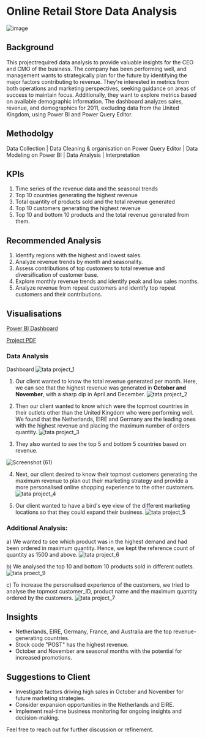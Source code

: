 # Online Retail Store Data Analysis

![image](https://github.com/HafshaWahab/Online-Retail-Store-Data-Analysis/assets/152807534/2722eda9-54f2-41e3-ada8-c828d3412d90)

## Background
This projectrequired data analysis to provide valuable insights for the CEO and CMO of the business. The company has been performing well, and management wants to strategically plan for the future by identifying the major factors contributing to revenue. They're interested in metrics from both operations and marketing perspectives, seeking guidance on areas of success to maintain focus. Additionally, they want to explore metrics based on available demographic information. The dashboard analyzes sales, revenue, and demographics for 2011, excluding data from the United Kingdom, using Power BI and Power Query Editor.

## Methodolgy
Data Collection | Data Cleaning & organisation on Power Query Editor | Data Modeling on Power BI | Data Analysis | Interpretation

## KPIs 
1. Time series of the revenue data and the seasonal trends
2. Top 10 countries generating the highest revenue
3. Total quantity of products sold and the total revenue generated
4. Top 10 customers generating the highest revenue
5. Top 10 and bottom 10 products and the total revenue generated from them.

## Recommended Analysis
1) Identify regions with the highest and lowest sales.
2) Analyze revenue trends by month and seasonality.
3) Assess contributions of top customers to total revenue and diversification of customer base.
4) Explore monthly revenue trends and identify peak and low sales months.
5) Analyze revenue from repeat customers and identify top repeat customers and their contributions.

## Visualisations
[Power BI Dashboard](https://github.com/HafshaWahab/Images/blob/main/TATA%20Project_Final.pbix)

[Project PDF](https://github.com/HafshaWahab/Images/blob/main/TATA%20Project%20Ppt_PDF.pdf)

### Data Analysis
Dashboard
![tata project_1](https://github.com/HafshaWahab/Online-Retail-Store-Data-Analysis/assets/152807534/859774ce-a315-432c-b9f9-db3321d18631)

1) Our client wanted to know the total revenue generated per month.
Here, we can see that the highest revenue was generated in **October and November**, with a sharp dip in April and December.
![tata project_2](https://github.com/HafshaWahab/Online-Retail-Store-Data-Analysis/assets/152807534/fb75aff3-2da2-4cbc-80b3-d9a63ccfa956)

2) Then our client wanted to know which were the topmost countries in their outlets other than the United Kingdom who were performing well. We found that the Netherlands, EIRE and Germany are the leading ones with the highest revenue and placing the maximum number of orders quantity.
![tata project_3](https://github.com/HafshaWahab/Online-Retail-Store-Data-Analysis/assets/152807534/0566ef3d-d4fe-4fa1-b202-4efeaf20b0a0)

3) They also wanted to see the top 5 and bottom 5 countries based on revenue.

![Screenshot (61)](https://github.com/HafshaWahab/Online-Retail-Store-Data-Analysis/assets/152807534/bee2c86e-4a3f-4098-99e3-40d82cbca4be)

4) Next, our client desired to know their topmost customers generating the maximum revenue to plan out their marketing strategy and provide a more personalised online shopping experience to the other customers.
![tata project_4](https://github.com/HafshaWahab/Online-Retail-Store-Data-Analysis/assets/152807534/7a09c9f6-b19d-422d-aca0-15f2b6435477)

5) Our client wanted to have a bird's eye view of the different marketing locations so that they could expand their business.
![tata project_5](https://github.com/HafshaWahab/Online-Retail-Store-Data-Analysis/assets/152807534/8c319e66-95fe-43ac-baa1-71724a67fdf6)

### Additional Analysis:

a) We wanted to see which product was in the highest demand and had been ordered in  maximum quantity. Hence, we kept the reference count of quantity as 1500 and above.
![tata project_6](https://github.com/HafshaWahab/Online-Retail-Store-Data-Analysis/assets/152807534/a99c253c-5e42-4f36-b473-97fa6a5efcfe)

b) We analysed the top 10 and bottom 10 products sold in different outlets.
![tata proect_9](https://github.com/HafshaWahab/Online-Retail-Store-Data-Analysis/assets/152807534/f84eb37b-d28a-47ed-8bc3-309bb40e1be7)

c) To increase the personalised experience of the customers, we tried to analyse the topmost customer_ID, product name and the maximum quantity ordered by the customers.
![tata project_7](https://github.com/HafshaWahab/Online-Retail-Store-Data-Analysis/assets/152807534/e565a556-19e5-47b0-8251-9b7d3c2db075)

## Insights
* Netherlands, EIRE, Germany, France, and Australia are the top revenue-generating countries.
* Stock code "POST" has the highest revenue.
* October and November are seasonal months with the potential for increased promotions.

## Suggestions to Client
* Investigate factors driving high sales in October and November for future marketing strategies.
* Consider expansion opportunities in the Netherlands and EIRE.
* Implement real-time business monitoring for ongoing insights and decision-making.

Feel free to reach out for further discussion or refinement.


